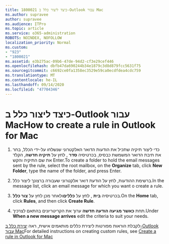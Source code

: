 ```yaml
---
title: 1800021 כיצד ליצור כלל ב-Outlook עבור Mac
ms.author: supravee
author: supravee
ms.audience: ITPro
ms.topic: article
ms.service: o365-administration
ROBOTS: NOINDEX, NOFOLLOW
localization_priority: Normal
ms.custom:
- "923"
- "1800021"
ms.assetid: e3b275ac-09b6-47de-94d2-cf3e29cef446
ms.openlocfilehash: dbfb47da690244b34e1879c3d8d879fcc5631f75
ms.sourcegitcommit: c6692ce0fa1358ec3529e59ca0ecdfdea4cdc759
ms.translationtype: MT
ms.contentlocale: he-IL
ms.lasthandoff: 09/14/2020
ms.locfileid: "47704346"
---
```

# <a name="how-to-create-a-rule-in-outlook-for-mac"></a><span data-ttu-id="9abdc-102">כיצד ליצור כלל ב-Outlook עבור Mac</span><span class="sxs-lookup"><span data-stu-id="9abdc-102">How to create a rule in Outlook for Mac</span></span>

1. <span data-ttu-id="9abdc-103">כדי ליצור תיקיה שתכיל את הודעות הדואר האלקטרוני שנשלחו על-ידי הכלל, בחר את תיבת הדואר המשמשת כבסיס, בכרטיסיה **סדר** , לחץ על **תיקיה חדשה**, הקלד את שם התיקיה והקש Enter.</span><span class="sxs-lookup"><span data-stu-id="9abdc-103">To create a folder to hold the email messages sent by the rule, select the root mailbox, on the **Organize** tab, click **New Folder**, type the name of the folder, and press Enter.</span></span>

2. <span data-ttu-id="9abdc-104">ברשימת ההודעות, לחץ על הודעת דואר אלקטרוני שעבורה ברצונך ליצור כלל.</span><span class="sxs-lookup"><span data-stu-id="9abdc-104">In the message list, click an email message for which you want o create a rule.</span></span>

3. <span data-ttu-id="9abdc-105">בכרטיסיה **בית** , לחץ על **כללים**ולאחר מכן לחץ על **צור כלל**.</span><span class="sxs-lookup"><span data-stu-id="9abdc-105">On the **Home** tab, click **Rules**, and then click **Create Rule**.</span></span>

4. <span data-ttu-id="9abdc-106">תחת **כאשר מגיעה הודעה חדשה** ערוך את הקריטריונים בהתאם לצרכיך.</span><span class="sxs-lookup"><span data-stu-id="9abdc-106">Under **When a new message arrives** edit the criteria to suit your needs.</span></span> 

<span data-ttu-id="9abdc-107">לקבלת הוראות מפורטות ליצירת כללים מותאמים אישית, ראה [יצירת כלל ב-Outlook עבור Mac](https://aka.ms/AA1uy0v)</span><span class="sxs-lookup"><span data-stu-id="9abdc-107">For detailed instructions on creating custom rules, see [Create a rule in Outlook for Mac](https://aka.ms/AA1uy0v)</span></span>
  